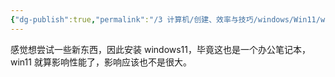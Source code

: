 ```yaml
---
{"dg-publish":true,"permalink":"/3 计算机/创建、效率与技巧/windows/Win11/win11更新/","title":"win11更新"}
---
```



感觉想尝试一些新东西，因此安装 windows11，毕竟这也是一个办公笔记本，win11 就算影响性能了，影响应该也不是很大。